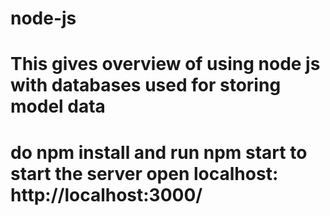 # node-js

# This gives overview of using node js with databases used for storing model data

# do npm install and run npm start to start the server open localhost: http://localhost:3000/
